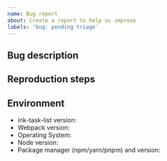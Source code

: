 ```yaml
---
name: Bug report
about: Create a report to help us improve
labels: 'bug: pending triage'
---
```


## Bug description
<!--
  A clear and concise description of what the expected behavior is and what happened instead.
-->

## Reproduction steps
<!--
  Providing reproduction steps are crucial for communicating the problem.

  Please open a PR with a failing test case or provide a link to a repo that can reproduce the problem you ran into.

  Keep your reproductions minimal. Follow guidelines here: https://stackoverflow.com/help/minimal-reproducible-example
-->

## Environment

- ink-task-list version:
- Webpack version:
- Operating System:
- Node version:
- Package manager (npm/yarn/pnpm) and version:
